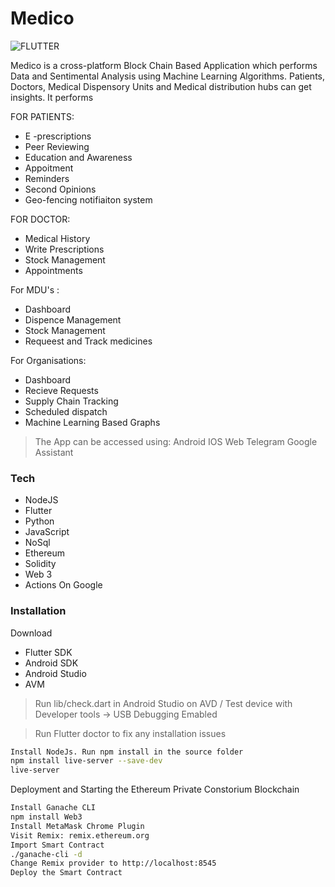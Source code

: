 # Medico

![FLUTTER](https://flutter.io/assets/flutter-lockup-4cb0ee072ab312e59784d9fbf4fb7ad42688a7fdaea1270ccf6bbf4f34b7e03f.svg)


Medico is a cross-platform Block Chain Based Application which performs Data and Sentimental Analysis using Machine Learning Algorithms.
Patients, Doctors, Medical Dispensory Units and Medical distribution hubs can get insights. It performs 

FOR PATIENTS:
 - E -prescriptions
 - Peer Reviewing
 - Education and Awareness
 - Appoitment
 - Reminders
 - Second Opinions
 - Geo-fencing notifiaiton system
 

FOR DOCTOR:
 - Medical History
 - Write Prescriptions
 - Stock Management
 - Appointments

For MDU's :
 - Dashboard
 - Dispence Management
 - Stock Management
 - Requeest and Track medicines

For Organisations:
 - Dashboard
 - Recieve Requests
 - Supply Chain Tracking
 - Scheduled dispatch
 - Machine Learning Based Graphs

>
>The App can be accessed using:
>  Android
>  IOS
>  Web
>  Telegram
>  Google Assistant
>

### Tech

* NodeJS 
* Flutter 
* Python
* JavaScript
* NoSql
* Ethereum
* Solidity
* Web 3
* Actions On Google


### Installation

Download 
 - Flutter SDK
 - Android SDK
 - Android Studio
 - AVM
 > Run lib/check.dart in Android Studio on AVD / Test device with Developer tools -> USB Debugging Emabled

>Run Flutter doctor to fix any installation issues
```sh
Install NodeJs. Run npm install in the source folder
npm install live-server --save-dev
live-server
```
Deployment and Starting the Ethereum Private Constorium Blockchain
```sh
Install Ganache CLI
npm install Web3
Install MetaMask Chrome Plugin
Visit Remix: remix.ethereum.org
Import Smart Contract
./ganache-cli -d
Change Remix provider to http://localhost:8545
Deploy the Smart Contract
```
